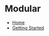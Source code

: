 # Modular

* [Home][home]
* [Getting Started](/docs/getting_started.md)

[home]: /README.md
[logo]: /docs/images/fuchsia-logo-32x32.png
